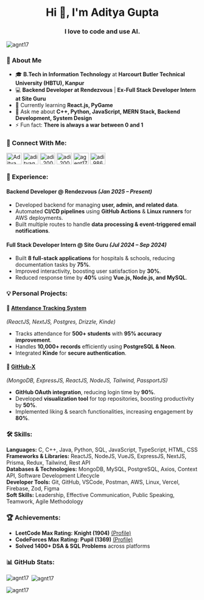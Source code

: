 <h1 align="center">Hi 👋, I'm Aditya Gupta</h1>
<h3 align="center">I love to code and use AI.</h3>

<p align="left"> <img src="https://komarev.com/ghpvc/?username=agnt17&label=Profile%20views&color=0e75b6&style=flat" alt="agnt17" /> </p>

### 🔹 About Me
- 🎓 **B.Tech in Information Technology** at **Harcourt Butler Technical University (HBTU), Kanpur**  
- 💻 **Backend Developer at Rendezvous** | **Ex-Full Stack Developer Intern at Site Guru**
- 🌱 Currently learning **React.js, PyGame**
- 💬 Ask me about **C++, Python, JavaScript, MERN Stack, Backend Development, System Design**
- ⚡ Fun fact: **There is always a war between 0 and 1**

### 🔗 Connect With Me:
<p align="left">
<a href="https://www.linkedin.com/in/aditya-gupta-452790229/" target="blank"><img align="center" src="https://raw.githubusercontent.com/rahuldkjain/github-profile-readme-generator/master/src/images/icons/Social/linked-in-alt.svg" alt="Aditya Gupta LinkedIn" height="30" width="40" /></a>
<a href="https://instagram.com/adityagupta1859" target="blank"><img align="center" src="https://raw.githubusercontent.com/rahuldkjain/github-profile-readme-generator/master/src/images/icons/Social/instagram.svg" alt="adityagupta1859" height="30" width="40" /></a>
<a href="https://www.codechef.com/users/adi_20042003" target="blank"><img align="center" src="https://cdn.jsdelivr.net/npm/simple-icons@3.1.0/icons/codechef.svg" alt="adi_20042003" height="30" width="40" /></a>
<a href="https://www.hackerrank.com/adi_20042003" target="blank"><img align="center" src="https://raw.githubusercontent.com/rahuldkjain/github-profile-readme-generator/master/src/images/icons/Social/hackerrank.svg" alt="adi_20042003" height="30" width="40" /></a>
<a href="https://codeforces.com/profile/agent17" target="blank"><img align="center" src="https://raw.githubusercontent.com/rahuldkjain/github-profile-readme-generator/master/src/images/icons/Social/codeforces.svg" alt="agent17" height="30" width="40" /></a>
<a href="https://www.leetcode.com/u/aadityaa17/" target="blank"><img align="center" src="https://raw.githubusercontent.com/rahuldkjain/github-profile-readme-generator/master/src/images/icons/Social/leet-code.svg" alt="adi_9865" height="30" width="40" /></a>
</p>

### 🚀 Experience:
#### Backend Developer @ Rendezvous _(Jan 2025 – Present)_
- Developed backend for managing **user, admin, and related data**.
- Automated **CI/CD pipelines** using **GitHub Actions** & **Linux runners** for AWS deployments.
- Built multiple routes to handle **data processing & event-triggered email notifications**.

#### Full Stack Developer Intern @ Site Guru _(Jul 2024 – Sep 2024)_
- Built **8 full-stack applications** for hospitals & schools, reducing documentation tasks by **75%**.
- Improved interactivity, boosting user satisfaction by **30%**.
- Reduced response time by **40%** using **Vue.js, Node.js, and MySQL**.

### 💡 Personal Projects:
#### 📌 [Attendance Tracking System](https://student-attendance-tracking-system.vercel.app/)
_(ReactJS, NextJS, Postgres, Drizzle, Kinde)_
- Tracks attendance for **500+ students** with **95% accuracy improvement**.
- Handles **10,000+ records** efficiently using **PostgreSQL & Neon**.
- Integrated **Kinde** for **secure authentication**.

#### 📌 [GitHub-X](https://mernstack-github.onrender.com/)
_(MongoDB, ExpressJS, ReactJS, NodeJS, Tailwind, PassportJS)_
- **GitHub OAuth integration**, reducing login time by **90%**.
- Developed **visualization tool** for top repositories, boosting productivity by **50%**.
- Implemented liking & search functionalities, increasing engagement by **80%**.

### 🛠 Skills:
**Languages:** C, C++, Java, Python, SQL, JavaScript, TypeScript, HTML, CSS  
**Frameworks & Libraries:** ReactJS, NodeJS, VueJS, ExpressJS, NextJS, Prisma, Redux, Tailwind, Rest API  
**Databases & Technologies:** MongoDB, MySQL, PostgreSQL, Axios, Context API, Software Development Lifecycle  
**Developer Tools:** Git, GitHub, VSCode, Postman, AWS, Linux, Vercel, Firebase, Zod, Figma  
**Soft Skills:** Leadership, Effective Communication, Public Speaking, Teamwork, Agile Methodology  

### 🏆 Achievements:
- **LeetCode Max Rating:** **Knight (1904)** [(Profile)](https://leetcode.com/u/aadityaa17/)  
- **CodeForces Max Rating:** **Pupil (1369)** [(Profile)](https://codeforces.com/profile/agent17)  
- **Solved 1400+ DSA & SQL Problems** across platforms  

### 📊 GitHub Stats:
<p>
<img align="left" src="https://github-readme-stats.vercel.app/api/top-langs?username=agnt17&show_icons=true&locale=en&layout=compact" alt="agnt17" />
</p>

<p>&nbsp;<img align="center" src="https://github-readme-stats.vercel.app/api?username=agnt17&show_icons=true&locale=en" alt="agnt17" /></p>

<p><img align="center" src="https://github-readme-streak-stats.herokuapp.com/?user=agnt17&" alt="agnt17" /></p>
